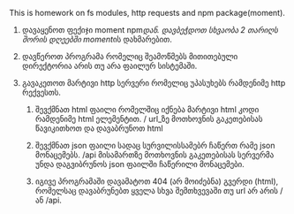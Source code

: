 This is homework on fs modules, http requests and npm package(moment).

1. დავაყენოთ ფექიჯი moment npm*დან.
   დავბეჭდოთ სხვაობა 2 თარიღს შორის დღეებში moment*ის დახმარებით.

2. დავწეროთ პროგრამა რომელიც შეამოწმებს მითითებული დირექტორია
   არის თუ არა ფაილურ სისტემაში.

3. გავაკეთოთ მარტივი http სერვერი რომელიც უპასუხებს რამდენიმე
   http რექვესთს.

   1. შევქმნათ html ფაილი რომელშიც იქნება მარტივი html კოდი
      რამდენიმე html ელემენტით.
      / url_ზე მოთხოვნის გაკეთებისას წავიკითხოთ და დავაბრუნოთ html

   2. შევქმნათ json ფაილი სადაც სურვილისსამებრ ჩაწერთ რამე json მონაცემებს.
      /api მისამართზე მოთხოვნის გაკეთებისას სერვერმა უნდა დაგვიბრუნოს
      json ფაილში ჩაწერილი მონაცემები.

   3. იგივე პროგრამაში დავამატოთ 404 (არ მოიძებნა) გვერდი (html),
      რომელსაც დავაბრუნებთ ყველა სხვა შემთხვევაში თუ
      url არ არის / ან /api.
